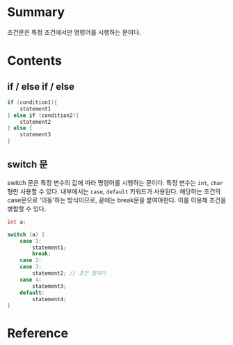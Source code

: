 # Summary

조건문은 특정 조건에서만 명령어를 시행하는 문이다.

# Contents

## if / else if / else

```cpp
if (condition1){
	statement1
} else if (condition2){
	statement2
} else {
	statement3
}
```
## switch 문

switch 문은 특정 변수의 값에 따라 명령어를 시행하는 문이다. 특정 변수는 `int`, `char`형만 사용할 수 있다.  내부에서는 `case`, `default` 키워드가 사용된다. 해당하는 조건의 case문으로 '이동'하는 방식이므로, 끝에는 break문을 붙여야한다. 이를 이용해 조건을 병합할 수 있다.

```cpp
int a;

switch (a) {
	case 1:
		statement1;
		break;
	case 2:
	case 3:
		statement2; // 조건 합치기
	case 4:
		statement3;
	default:
		statement4;
}
```

# Reference

